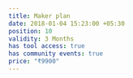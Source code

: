 ```yaml
---
title: Maker plan
date: 2018-01-04 15:23:00 +05:30
position: 10
validity: 3 Months
has tool access: true
has community events: true
price: "₹9900"
---
```



